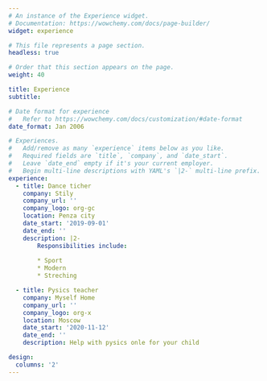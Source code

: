 ```yaml
---
# An instance of the Experience widget.
# Documentation: https://wowchemy.com/docs/page-builder/
widget: experience

# This file represents a page section.
headless: true

# Order that this section appears on the page.
weight: 40

title: Experience
subtitle:

# Date format for experience
#   Refer to https://wowchemy.com/docs/customization/#date-format
date_format: Jan 2006

# Experiences.
#   Add/remove as many `experience` items below as you like.
#   Required fields are `title`, `company`, and `date_start`.
#   Leave `date_end` empty if it's your current employer.
#   Begin multi-line descriptions with YAML's `|2-` multi-line prefix.
experience:
  - title: Dance ticher
    company: Stily
    company_url: ''
    company_logo: org-gc
    location: Penza city
    date_start: '2019-09-01'
    date_end: ''
    description: |2-
        Responsibilities include:
        
        * Sport
        * Modern
        * Streching

  - title: Pysics teacher
    company: Myself Home
    company_url: ''
    company_logo: org-x
    location: Moscow
    date_start: '2020-11-12'
    date_end: ''
    description: Help with pysics onle for your child

design:
  columns: '2'
---
```

